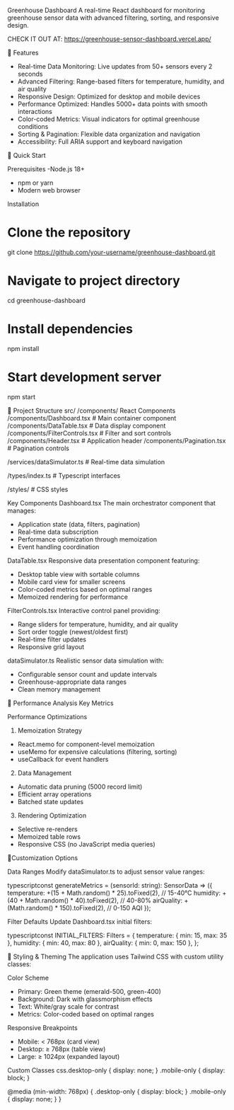 Greenhouse Dashboard
A real-time React dashboard for monitoring greenhouse sensor data with advanced filtering, sorting, and responsive design.

CHECK IT OUT AT: https://greenhouse-sensor-dashboard.vercel.app/

🌱 Features
- Real-time Data Monitoring: Live updates from 50+ sensors every 2 seconds
- Advanced Filtering: Range-based filters for temperature, humidity, and air quality
- Responsive Design: Optimized for desktop and mobile devices
- Performance Optimized: Handles 5000+ data points with smooth interactions
- Color-coded Metrics: Visual indicators for optimal greenhouse conditions
- Sorting & Pagination: Flexible data organization and navigation
- Accessibility: Full ARIA support and keyboard navigation

🚀 Quick Start

Prerequisites
-Node.js 18+
- npm or yarn
- Modern web browser

Installation
# Clone the repository
git clone https://github.com/your-username/greenhouse-dashboard.git

# Navigate to project directory
cd greenhouse-dashboard

# Install dependencies
npm install

# Start development server
npm start

📁 Project Structure
src/
/components/ React Components
/components/Dashboard.tsx      # Main container component
/components/DataTable.tsx      # Data display component
/components/FilterControls.tsx # Filter and sort controls
/components/Header.tsx         # Application header
/components/Pagination.tsx     # Pagination controls

/services/dataSimulator.ts     # Real-time data simulation

/types/index.ts                # Typescript interfaces

/styles/                       # CSS styles

Key Components
Dashboard.tsx
The main orchestrator component that manages:
- Application state (data, filters, pagination)
- Real-time data subscription
- Performance optimization through memoization
- Event handling coordination

DataTable.tsx
Responsive data presentation component featuring:
- Desktop table view with sortable columns
- Mobile card view for smaller screens
- Color-coded metrics based on optimal ranges
- Memoized rendering for performance

FilterControls.tsx
Interactive control panel providing:
- Range sliders for temperature, humidity, and air quality
- Sort order toggle (newest/oldest first)
- Real-time filter updates
- Responsive grid layout

dataSimulator.ts
Realistic sensor data simulation with:
- Configurable sensor count and update intervals
- Greenhouse-appropriate data ranges
- Clean memory management

🎯 Performance Analysis
Key Metrics

Performance Optimizations
1. Memoization Strategy
- React.memo for component-level memoization
- useMemo for expensive calculations (filtering, sorting)
- useCallback for event handlers

2. Data Management
- Automatic data pruning (5000 record limit)
- Efficient array operations
- Batched state updates

3. Rendering Optimization
- Selective re-renders
- Memoized table rows
- Responsive CSS (no JavaScript media queries)

🔧Customization Options

Data Ranges
Modify dataSimulator.ts to adjust sensor value ranges:

typescriptconst generateMetrics = (sensorId: string): SensorData => ({
  temperature: +(15 + Math.random() * 25).toFixed(2), // 15-40°C
  humidity: +(40 + Math.random() * 40).toFixed(2),    // 40-80%
  airQuality: +(Math.random() * 150).toFixed(2),      // 0-150 AQI
});

Filter Defaults
Update Dashboard.tsx initial filters:

typescriptconst INITIAL_FILTERS: Filters = {
  temperature: { min: 15, max: 35 },
  humidity: { min: 40, max: 80 },
  airQuality: { min: 0, max: 150 },
};

🎨 Styling & Theming
The application uses Tailwind CSS with custom utility classes:

Color Scheme
- Primary: Green theme (emerald-500, green-400)
- Background: Dark with glassmorphism effects
- Text: White/gray scale for contrast
- Metrics: Color-coded based on optimal ranges

Responsive Breakpoints
- Mobile: < 768px (card view)
- Desktop: ≥ 768px (table view)
- Large: ≥ 1024px (expanded layout)

Custom Classes
css.desktop-only { display: none; }
.mobile-only { display: block; }

@media (min-width: 768px) {
  .desktop-only { display: block; }
  .mobile-only { display: none; }
}
